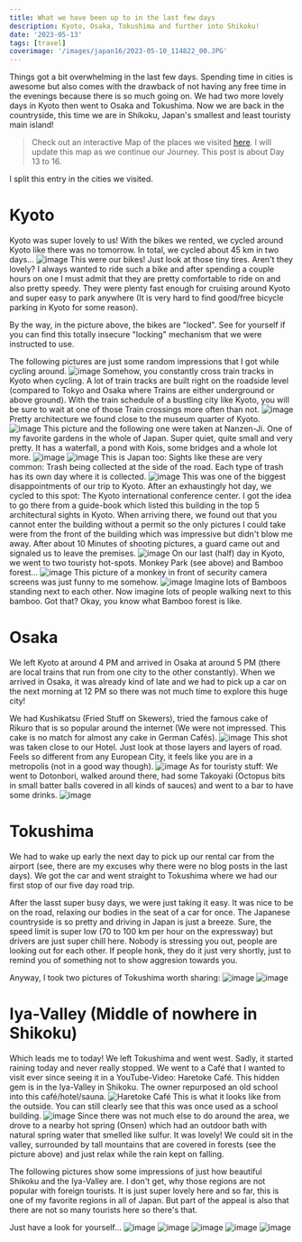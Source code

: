 ```yaml
---
title: What we have been up to in the last few days
description: Kyoto, Osaka, Tokushima and further into Shikoku!
date: '2023-05-13'
tags: [travel]
coverimage: '/images/japan16/2023-05-10_114822_00.JPG'
---
```


Things got a bit overwhelming in the last few days. Spending time in cities is awesome but also comes with the drawback of not having any free time in the evenings because there is so much going on. We had two more lovely days in Kyoto then went to Osaka and Tokushima. Now we are back in the countryside, this time we are in Shikoku, Japan's smallest and least touristy main island!

> Check out an interactive Map of the places we visited [here](https://wanderlog.com/view/ipgoeoyijw/japan-trip/shared). I will update this map as we continue our Journey. This post is about Day 13 to 16.

I split this entry in the cities we visited.


# Kyoto

Kyoto was super lovely to us! With the bikes we rented, we cycled around Kyoto like there was no tomorrow. In total, we cycled about 45 km in two days…
![image](/images/japan16/2023-05-10_143551_00.JPG)
This were our bikes! Just look at those tiny tires. Aren't they lovely? I always wanted to ride such a bike and after spending a couple hours on one I must admit that they are pretty comfortable to ride on and also pretty speedy. They were plenty fast enough for cruising around Kyoto and super easy to park anywhere (It is very hard to find good/free bicycle parking in Kyoto for some reason).

By the way, in the picture above, the bikes are "locked". See for yourself if you can find this totally insecure "locking" mechanism that we were instructed to use.

The following pictures are just some random impressions that I got while cycling around.
![image](/images/japan16/2023-05-10_114822_00.JPG)
Somehow, you constantly cross train tracks in Kyoto when cycling. A lot of train tracks are built right on the roadside level (compared to Tokyo and Osaka where Trains are either underground or above ground). With the train schedule of a bustling city like Kyoto, you will be sure to wait at one of those Train crossings more often than not.
![image](/images/japan16/2023-05-10_122317_00.JPG)
Pretty architecture we found close to the museum quarter of Kyoto.
![image](/images/japan16/2023-05-10_131512_00.JPG)
This picture and the following one were taken at Nanzen-Ji. One of my favorite gardens in the whole of Japan. Super quiet, quite small and very pretty. It has a waterfall, a pond with Kois, some bridges and a whole lot more.
![image](/images/japan16/2023-05-10_131632_00.JPG)
![image](/images/japan16/2023-05-10_143716_00.JPG)
This is Japan too: Sights like these are very common: Trash being collected at the side of the road. Each type of trash has its own day where it is collected.
![image](/images/japan16/2023-05-10_155410_00.JPG)
This was one of the biggest disappointments of our trip to Kyoto. After an exhaustingly hot day, we cycled to this spot: The Kyoto international conference center. I got the idea to go there from a guide-book which listed this building in the top 5 architectural sights in Kyoto. When arriving there, we found out that you cannot enter the building without a permit so the only pictures I could take were from the front of the building which was impressive but didn't blow me away. After about 10 Minutes of shooting pictures, a guard came out and signaled us to leave the premises.
![image](/images/japan16/2023-05-11_123224_00.JPG)
On our last (half) day in Kyoto, we went to two touristy hot-spots. Monkey Park (see above) and Bamboo forest…
![image](/images/japan16/2023-05-11_123617_00.JPG)
This picture of a monkey in front of security camera screens was just funny to me somehow.
![image](/images/japan16/2023-05-11_131359_00.JPG)
Imagine lots of Bamboos standing next to each other. Now imagine lots of people walking next to this bamboo. Got that? Okay, you know what Bamboo forest is like.
# Osaka
We left Kyoto at around 4 PM and arrived in Osaka at around 5 PM (there are local trains that run from one city to the other constantly). When we arrived in Osaka, it was already kind of late and we had to pick up a car on the next morning at 12 PM so there was not much time to explore this huge city!

We had Kushikatsu (Fried Stuff on Skewers), tried the famous cake of Rikuro that is so popular around the internet (We were not impressed. This cake is no match for almost any cake in German Cafés).
![image](/images/japan16/2023-05-11_170348_00.JPG)
This shot was taken close to our Hotel. Just look at those layers and layers of road. Feels so different from any European City, it feels like you are in a metropolis (not in a good way though).
![image](/images/japan16/2023-05-11_201804_00.JPG)
As for touristy stuff: We went to Dotonbori, walked around there, had some Takoyaki (Octopus bits in small batter balls covered in all kinds of sauces) and went to a bar to have some drinks.
![image](/images/japan16/2023-05-11_204721_00.JPG)

# Tokushima
We had to wake up early the next day to pick up our rental car from the airport (see, there are my excuses why there were no blog posts in the last days). We got the car and went straight to Tokushima where we had our first stop of our five day road trip.

After the lasst super busy days, we were just taking it easy. It was nice to be on the road, relaxing our bodies in the seat of a car for once. The Japanese countryside is so pretty and driving in Japan is just a breeze. Sure, the speed limit is super low (70 to 100 km per hour on the expressway) but drivers are just super chill here. Nobody is stressing you out, people are looking out for each other. If people honk, they do it just very shortly, just to remind you of something not to show aggresion towards you.

Anyway, I took two pictures of Tokushima worth sharing:
![image](/images/japan16/2023-05-12_161752_00.JPG)
![image](/images/japan16/2023-05-12_164138_00.JPG)

# Iya-Valley (Middle of nowhere in Shikoku)

Which leads me to today! We left Tokushima and went west. Sadly, it started raining today and never really stopped. We went to a Café that I wanted to visit ever since seeing it in a YouTube-Video: Haretoke Café. This hidden gem is in the Iya-Valley in Shikoku. The owner repurposed an old school into this café/hotel/sauna.
![Haretoke Café](/images/japan16/2023-05-13_141031_00.JPG)
This is what it looks like from the outside. You can still clearly see that this was once used as a school building.
![image](/images/japan16/2023-05-13_154447_00.JPG)
Since there was not much else to do around the area, we drove to a nearby hot spring (Onsen) which had an outdoor bath with natural spring water that smelled like sulfur. It was lovely! We could sit in the valley, surrounded by tall mountains that are covered in forests (see the picture above) and just relax while the rain kept on falling.

The following pictures show some impressions of just how beautiful Shikoku and the Iya-Valley are. I don't get, why those regions are not popular with foreign tourists. It is just super lovely here and so far, this is one of my favorite regions in all of Japan. But part of the appeal is also that there are not so many tourists here so there's that.

Just have a look for yourself…
![image](/images/japan16/2023-05-13_181621_00.JPG)
![image](/images/japan16/2023-05-13_182918_00.JPG)
![image](/images/japan16/2023-05-13_183537_00.JPG)
![image](/images/japan16/2023-05-13_183824_00.JPG)
![image](/images/japan16/2023-05-13_183933_00.JPG)